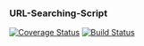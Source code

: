 ### URL-Searching-Script
[![Coverage Status](https://coveralls.io/repos/github/arnab01/URL-Searching-Script/badge.svg?branch=main)](https://coveralls.io/github/arnab01/URL-Searching-Script?branch=main)
[![Build Status](https://travis-ci.com/arnab01/URL-Searching-Script.svg?branch=main)](https://travis-ci.com/arnab01/URL-Searching-Script)
